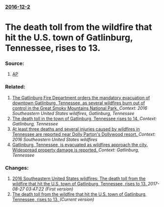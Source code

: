 ### [2016-12-2](/news/2016/12/2/index.md)

# The death toll from the wildfire that hit the U.S. town of Gatlinburg, Tennessee, rises to 13. 




### Source:

1. [AP](http://hosted.ap.org/dynamic/stories/U/US_SOUTHERN_WILDFIRES_TNOL-?SITE=AP&SECTION=HOME&TEMPLATE=DEFAULT)

### Related:

1. [The Gatlinburg Fire Department orders the mandatory evacuation of downtown Gatlinburg, Tennessee, as several wildfires burn out of control in the Great Smoky Mountains National Park. ](/news/2016/11/28/the-gatlinburg-fire-department-orders-the-mandatory-evacuation-of-downtown-gatlinburg-tennessee-as-several-wildfires-burn-out-of-control-i.md) _Context: 2016 Southeastern United States wildfires, Gatlinburg, Tennessee_
2. [The death toll in the town of Gatlinburg, Tennessee rises to 14. ](/news/2016/12/4/the-death-toll-in-the-town-of-gatlinburg-tennessee-rises-to-14.md) _Context: Gatlinburg, Tennessee_
3. [At least three deaths and several injuries caused by wildfires in Tennessee are reported near Dolly Parton's Dollywood resort. ](/news/2016/11/30/at-least-three-deaths-and-several-injuries-caused-by-wildfires-in-tennessee-are-reported-near-dolly-parton-s-dollywood-resort.md) _Context: 2016 Southeastern United States wildfires_
4. [Gatlinburg, Tennessee, is evacuated as wildfires approach the city. Widespread property damage is reported. ](/news/2016/11/29/gatlinburg-tennessee-is-evacuated-as-wildfires-approach-the-city-widespread-property-damage-is-reported.md) _Context: Gatlinburg, Tennessee_

### Changes:

1. [2016 Southeastern United States wildfires: The death toll from the wildfire that hit the U.S. town of Gatlinburg, Tennessee, rises to 13. ](/news/2016/12/2/2016-southeastern-united-states-wildfires-the-death-toll-from-the-wildfire-that-hit-the-u-s-town-of-gatlinburg-tennessee-rises-to-13.md) _2017-08-27 03:47:22 (First version)_
1. [The death toll from the wildfire that hit the U.S. town of Gatlinburg, Tennessee, rises to 13. ](/news/2016/12/2/the-death-toll-from-the-wildfire-that-hit-the-u-s-town-of-gatlinburg-tennessee-rises-to-13.md) _(Current version)_
